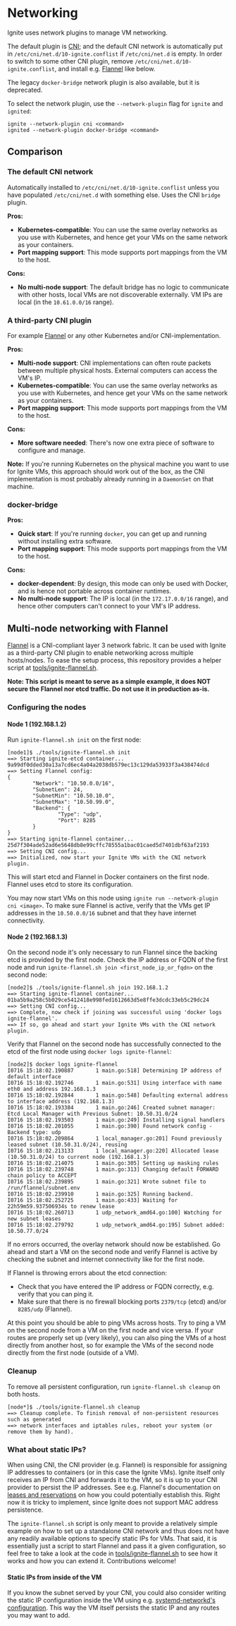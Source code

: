# Networking

Ignite uses network plugins to manage VM networking.

The default plugin is [CNI](https://github.com/containernetworking/cni); and the default CNI network is automatically put in
`/etc/cni/net.d/10-ignite.conflist` if `/etc/cni/net.d` is empty. In order to switch to some other CNI plugin,
remove `/etc/cni/net.d/10-ignite.conflist`, and install e.g. [Flannel](#multi-node-networking-with-flannel) like below.

The legacy `docker-bridge` network plugin is also available, but it is deprecated.

To select the network plugin, use the `--network-plugin` flag for `ignite` and `ignited`:

```console
ignite --network-plugin cni <command>
ignited --network-plugin docker-bridge <command>
```

## Comparison

### The default CNI network

Automatically installed to `/etc/cni/net.d/10-ignite.conflist` unless you have populated `/etc/cni/net.d` with something else. Uses the CNI `bridge` plugin.

**Pros:**

- **Kubernetes-compatible**: You can use the same overlay networks as you use with Kubernetes, and hence get your VMs on the same network as your containers.
- **Port mapping support**: This mode supports port mappings from the VM to the host.

**Cons:**

- **No multi-node support**: The default bridge has no logic to communicate with other hosts, local VMs are not discoverable externally. VM IPs are local (in the `10.61.0.0/16` range).

### A third-party CNI plugin

For example [Flannel](#multi-node-networking-with-flannel) or any other Kubernetes and/or CNI-implementation.

**Pros:**

- **Multi-node support**: CNI implementations can often route packets between multiple physical hosts. External computers can access the VM's IP.
- **Kubernetes-compatible**: You can use the same overlay networks as you use with Kubernetes, and hence get your VMs on the same network as your containers.
- **Port mapping support**: This mode supports port mappings from the VM to the host.

**Cons:**

- **More software needed**: There's now one extra piece of software to configure and manage.

**Note:** If you're running Kubernetes on the physical machine you want to use for Ignite VMs, this approach should work
out of the box, as the CNI implementation is most probably already running in a `DaemonSet` on that machine.

### docker-bridge

**Pros:**

- **Quick start**: If you're running `docker`, you can get up and running without installing extra software.
- **Port mapping support**: This mode supports port mappings from the VM to the host.

**Cons:**

- **docker-dependent**: By design, this mode can only be used with Docker, and is hence not portable across container runtimes.
- **No multi-node support**: The IP is local (in the `172.17.0.0/16` range), and hence other computers can't connect to your VM's IP address.

## Multi-node networking with Flannel

[Flannel](https://github.com/coreos/flannel) is a CNI-compliant layer 3 network fabric. It can be used with Ignite as
a third-party CNI plugin to enable networking across multiple hosts/nodes. To ease the setup process, this repository
provides a helper script at [tools/ignite-flannel.sh](https://github.com/weaveworks/ignite/blob/master/tools/ignite-flannel.sh).

**Note: This script is meant to serve as a simple example, it does NOT secure the Flannel nor etcd traffic. Do not use it in production as-is.**

### Configuring the nodes

#### Node 1 (192.168.1.2)

Run `ignite-flannel.sh init` on the first node:

```shell
[node1]$ ./tools/ignite-flannel.sh init
==> Starting ignite-etcd container... 
9a99df0dded30a13a7cd6ec4a04a2038db579ec13c129da53933f3a438474dcd
==> Setting Flannel config:
{
        "Network": "10.50.0.0/16",
        "SubnetLen": 24,
        "SubnetMin": "10.50.10.0",
        "SubnetMax": "10.50.99.0",
        "Backend": {
                "Type": "udp",
                "Port": 8285
        }
}
==> Starting ignite-flannel container... 
25d7f304ade52ad6e5648db8e99cffc78555a1bac01caed5d7401dbf63af2193
==> Setting CNI config...
==> Initialized, now start your Ignite VMs with the CNI network plugin.
```

This will start etcd and Flannel in Docker containers on the first node. Flannel uses etcd to store its configuration.
 
You may now start VMs on this node using `ignite run --network-plugin cni <image>`. To make sure Flannel is active,
verify that the VMs get IP addresses in the `10.50.0.0/16` subnet and that they have internet connectivity.

#### Node 2 (192.168.1.3)

On the second node it's only necessary to run Flannel since the backing etcd is provided by the first node. Check the IP
address or FQDN of the first node and run `ignite-flannel.sh join <first_node_ip_or_fqdn>` on the second node:

```shell
[node2]$ ./tools/ignite-flannel.sh join 192.168.1.2
==> Starting ignite-flannel container... 
01ba5b9a258c5b029ce5412418e998fed1612663d5e8ffe3dcdc33eb5c29dc24
==> Setting CNI config...
==> Complete, now check if joining was successful using 'docker logs ignite-flannel'.
==> If so, go ahead and start your Ignite VMs with the CNI network plugin.
```

Verify that Flannel on the second node has successfully connected to the etcd of the first node using
`docker logs ignite-flannel`:

```shell
[node2]$ docker logs ignite-flannel
I0716 15:18:02.190887       1 main.go:518] Determining IP address of default interface
I0716 15:18:02.192746       1 main.go:531] Using interface with name eth0 and address 192.168.1.3
I0716 15:18:02.192844       1 main.go:548] Defaulting external address to interface address (192.168.1.3)
I0716 15:18:02.193384       1 main.go:246] Created subnet manager: Etcd Local Manager with Previous Subnet: 10.50.31.0/24
I0716 15:18:02.193503       1 main.go:249] Installing signal handlers
I0716 15:18:02.201055       1 main.go:390] Found network config - Backend type: udp
I0716 15:18:02.209864       1 local_manager.go:201] Found previously leased subnet (10.50.31.0/24), reusing
I0716 15:18:02.213133       1 local_manager.go:220] Allocated lease (10.50.31.0/24) to current node (192.168.1.3) 
I0716 15:18:02.214075       1 main.go:305] Setting up masking rules
I0716 15:18:02.239748       1 main.go:313] Changing default FORWARD chain policy to ACCEPT
I0716 15:18:02.239895       1 main.go:321] Wrote subnet file to /run/flannel/subnet.env
I0716 15:18:02.239910       1 main.go:325] Running backend.
I0716 15:18:02.252725       1 main.go:433] Waiting for 22h59m59.937506934s to renew lease
I0716 15:18:02.260713       1 udp_network_amd64.go:100] Watching for new subnet leases
I0716 15:18:02.279792       1 udp_network_amd64.go:195] Subnet added: 10.50.77.0/24
```

If no errors occurred, the overlay network should now be established. Go ahead and start a VM on the second node and
verify Flannel is active by checking the subnet and internet connectivity like for the first node.

If Flannel is throwing errors about the etcd connection:
- Check that you have entered the IP address or FQDN correctly, e.g. verify that you can ping it.
- Make sure that there is no firewall blocking ports `2379/tcp` (etcd) and/or `8285/udp` (Flannel).

At this point you should be able to ping VMs across hosts. Try to ping a VM on the second node from a VM on the first
node and vice versa. If your routes are properly set up (very likely), you can also ping the VMs of a host directly from
another host, so for example the VMs of the second node directly from the first node (outside of a VM).

### Cleanup

To remove all persistent configuration, run `ignite-flannel.sh cleanup` on both hosts.

```shell
[node*]$ ./tools/ignite-flannel.sh cleanup
==> Cleanup complete. To finish removal of non-persistent resources such as generated
==> network interfaces and iptables rules, reboot your system (or remove them by hand).
```

### What about static IPs?

When using CNI, the CNI provider (e.g. Flannel) is responsible for assigning IP addresses to containers (or in this case
the Ignite VMs). Ignite itself only receives an IP from CNI and forwards it to the VM, so it is up to your CNI provider
to persist the IP addresses. See e.g. Flannel's documentation on
[leases and reservations](https://github.com/coreos/flannel/blob/master/Documentation/reservations.md) on how you could
potentially establish this. Right now it is tricky to implement, since Ignite does not support MAC address persistence.

The `ignite-flannel.sh` script is only meant to provide a relatively simple example on how to set up a standalone CNI
network and thus does not have any readily available options to specify static IPs for VMs. That said, it is essentially
just a script to start Flannel and pass it a given configuration, so feel free to take a look at the code in
[tools/ignite-flannel.sh](https://github.com/weaveworks/ignite/blob/master/tools/ignite-flannel.sh) to see how it works
and how you can extend it. Contributions welcome!

#### Static IPs from inside of the VM

If you know the subnet served by your CNI, you could also consider writing the static IP configuration inside the VM
using e.g. [systemd-networkd's configuration](https://www.freedesktop.org/software/systemd/man/systemd.network.html).
This way the VM itself persists the static IP and any routes you may want to add.
